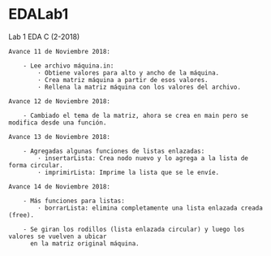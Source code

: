# EDALab1
Lab 1 EDA C (2-2018)

    Avance 11 de Noviembre 2018:

        - Lee archivo máquina.in:
            · Obtiene valores para alto y ancho de la máquina.
            · Crea matriz máquina a partir de esos valores.
            · Rellena la matriz máquina con los valores del archivo.
    
    Avance 12 de Noviembre 2018:

        - Cambiado el tema de la matriz, ahora se crea en main pero se modifica desde una función.

    Avance 13 de Noviembre 2018:

        - Agregadas algunas funciones de listas enlazadas:
            · insertarLista: Crea nodo nuevo y lo agrega a la lista de forma circular.
            · imprimirLista: Imprime la lista que se le envíe.
    
    Avance 14 de Noviembre 2018:

        - Más funciones para listas:
            · borrarLista: elimina completamente una lista enlazada creada (free).
        
        - Se giran los rodillos (lista enlazada circular) y luego los valores se vuelven a ubicar
          en la matriz original máquina.

